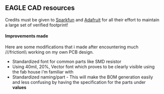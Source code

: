 EAGLE CAD resources
---

Credits must be given to [Sparkfun](https://www.sparkfun.com/) and [Adafruit](http://www.adafruit.com/) for all their effort to maintain a large set of verified footprint!


#### Improvements made

Here are some modifications that i made after encountering much ///friction\\\ working on my own PCB design.

- Standardized font for common parts like SMD resistor
- Using 40mil, 20%, Vector font which proves to be clearly visible using the fab house i'm familiar with
- Standardized naming/part - This will make the BOM generation easily and less confusing by having the specification for the parts under **values**
